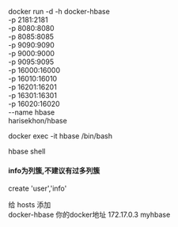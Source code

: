 docker run -d -h docker-hbase \
        -p 2181:2181 \
        -p 8080:8080 \
        -p 8085:8085 \
        -p 9090:9090 \
        -p 9000:9000 \
        -p 9095:9095 \
        -p 16000:16000 \
        -p 16010:16010 \
        -p 16201:16201 \
        -p 16301:16301 \
        -p 16020:16020\
        --name hbase \
        harisekhon/hbase

docker exec -it hbase /bin/bash

hbase shell

#### info为列簇,不建议有过多列簇
create 'user','info'

给 hosts 添加   
docker-hbase 你的docker地址
172.17.0.3      myhbase

